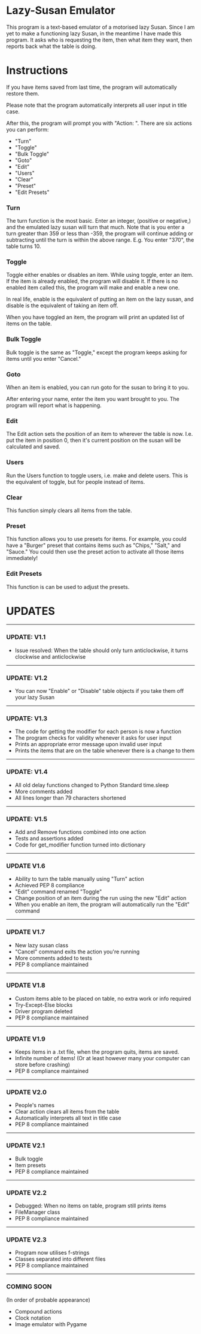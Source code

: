 # Lazy-Susan Emulator

This program is a text-based emulator of a motorised lazy Susan. Since I am yet to make a functioning lazy Susan, in the meantime I have made this program. It asks who is requesting the item, then what item they want, then reports back what the table is doing.

# Instructions
If you have items saved from last time, the program will automatically restore them.

Please note that the program automatically interprets all user input in title case.

After this, the program will prompt you with "Action: ". There are six actions you can perform:
- "Turn"
- "Toggle"
- "Bulk Toggle"
- "Goto"
- "Edit"
- "Users"
- "Clear"
- "Preset"
- "Edit Presets"

### Turn
The turn function is the most basic. Enter an integer, (positive or negative,) and the emulated lazy susan will turn that much. Note that is you enter a turn greater than 359 or less than -359, the program will continue adding or subtracting until the turn is within the above range. E.g. You enter "370", the table turns 10.

### Toggle
Toggle either enables or disables an item. While using toggle, enter an item. If the item is already enabled, the program will disable it. If there is no enabled item called this, the program will make and enable a new one.

In real life, enable is the equivalent of putting an item on the lazy susan, and disable is the equivalent of taking an item off.

When you have toggled an item, the program will print an updated list of items on the table.

### Bulk Toggle
Bulk toggle is the same as "Toggle," except the program keeps asking for items until you enter "Cancel."

### Goto
When an item is enabled, you can run goto for the susan to bring it to you.

After entering your name, enter the item you want brought to you. The program will report what is happening.

### Edit
The Edit action sets the position of an item to wherever the table is now. I.e. put the item in position 0, then it's current position on the susan will be calculated and saved.

### Users
Run the Users function to toggle users, i.e. make and delete users. This is the equivalent of toggle, but for people instead of items.

### Clear
This function simply clears all items from the table.

### Preset
This function allows you to use presets for items. For example, you could have a "Burger" preset that contains items such as "Chips," "Salt," and "Sauce." You could then use the preset action to activate all those items immediately!

### Edit Presets
This function is can be used to adjust the presets.

# UPDATES

---
### UPDATE: V1.1
- Issue resolved: When the table should only turn anticlockwise, it turns clockwise and anticlockwise
---
### UPDATE: V1.2
- You can now "Enable" or "Disable" table objects if you take them off your lazy Susan
---
### UPDATE: V1.3
- The code for getting the modifier for each person is now a function
- The program checks for validity whenever it asks for user input
- Prints an appropriate error message upon invalid user input
- Prints the items that are on the table whenever there is a change to them
---
### UPDATE: V1.4
- All old delay functions changed to Python Standard time.sleep
- More comments added
- All lines longer than 79 characters shortened
---
### UPDATE: V1.5
- Add and Remove functions combined into one action
- Tests and assertions added
- Code for get_modifier function turned into dictionary
---
### UPDATE V1.6
- Ability to turn the table manually using "Turn" action
- Achieved PEP 8 compliance
- "Edit" command renamed "Toggle"
- Change position of an item during the run using the new "Edit" action
- When you enable an item, the program will automatically run the "Edit" command
---
### UPDATE V1.7
- New lazy susan class
- "Cancel" command exits the action you're running
- More comments added to tests
- PEP 8 compliance maintained
---
### UPDATE V1.8
- Custom items able to be placed on table, no extra work or info required
- Try-Except-Else blocks
- Driver program deleted
- PEP 8 compliance maintained
- ---
### UPDATE V1.9
- Keeps items in a .txt file, when the program quits, items are saved.
- Infinite number of items! (Or at least however many your computer can store before crashing)
- PEP 8 compliance maintained
---
### UPDATE V2.0
- People's names
- Clear action clears all items from the table
- Automatically interprets all text in title case
- PEP 8 compliance maintained
---
### UPDATE V2.1
- Bulk toggle
- Item presets
- PEP 8 compliance maintained
---
### UPDATE V2.2
- Debugged: When no items on table, program still prints items
- FileManager class
- PEP 8 compliance maintained
- ---
### UPDATE V2.3
- Program now utilises f-strings
- Classes separated into different files
- PEP 8 compliance maintained
---
### COMING SOON
(In order of probable appearance)
- Compound actions
- Clock notation
- Image emulator with Pygame
